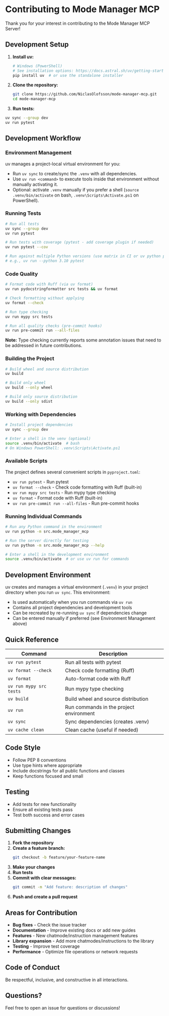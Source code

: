 # Contributing to Mode Manager MCP

Thank you for your interest in contributing to the Mode Manager MCP Server!

## Development Setup

1. **Install uv:**
   ```bash
   # Windows (PowerShell)
   # See installation options: https://docs.astral.sh/uv/getting-started/installation/
   pip install uv  # or use the standalone installer
   ```

2. **Clone the repository:**
   ```bash
   git clone https://github.com/NiclasOlofsson/mode-manager-mcp.git
   cd mode-manager-mcp
   ```

3. **Run tests:**
```bash
uv sync --group dev
uv run pytest
```

## Development Workflow

### Environment Management

uv manages a project-local virtual environment for you:

- Run `uv sync` to create/sync the `.venv` with all dependencies.
- Use `uv run <command>` to execute tools inside that environment without manually activating it.
- Optional: activate `.venv` manually if you prefer a shell (`source .venv/bin/activate` on bash, `.venv\Scripts\Activate.ps1` on PowerShell).

### Running Tests

```bash
# Run all tests
uv sync --group dev
uv run pytest

# Run tests with coverage (pytest - add coverage plugin if needed)
uv run pytest --cov

# Run against multiple Python versions (use matrix in CI or uv python pin locally)
# e.g., uv run --python 3.10 pytest
```

### Code Quality

```bash
# Format code with Ruff (via uv format)
uv run pydocstringformatter src tests && uv format

# Check formatting without applying
uv format --check

# Run type checking
uv run mypy src tests

# Run all quality checks (pre-commit hooks)
uv run pre-commit run --all-files
```

**Note:** Type checking currently reports some annotation issues that need to be addressed in future contributions.

### Building the Project

```bash
# Build wheel and source distribution
uv build

# Build only wheel
uv build --only wheel

# Build only source distribution  
uv build --only sdist
```

### Working with Dependencies

```bash
# Install project dependencies
uv sync --group dev

# Enter a shell in the venv (optional)
source .venv/bin/activate  # bash
# On Windows PowerShell: .venv\Scripts\Activate.ps1
```

### Available Scripts

The project defines several convenient scripts in `pyproject.toml`:

- `uv run pytest` - Run pytest
- `uv format --check` - Check code formatting with Ruff (built-in)
- `uv run mypy src tests` - Run mypy type checking  
- `uv format` - Format code with Ruff (built-in)
- `uv run pre-commit run --all-files` - Run pre-commit hooks

### Running Individual Commands

```bash
# Run any Python command in the environment
uv run python -m src.mode_manager_mcp

# Run the server directly for testing
uv run python -m src.mode_manager_mcp --help

# Enter a shell in the development environment
source .venv/bin/activate  # or use uv run for commands
```

## Development Environment

uv creates and manages a virtual environment (`.venv`) in your project directory when you run `uv sync`. This environment:

- Is used automatically when you run commands via `uv run`
- Contains all project dependencies and development tools
- Can be recreated by re-running `uv sync` if dependencies change
- Can be entered manually if preferred (see Environment Management above)

## Quick Reference

| Command | Description |
|---------|-------------|
| `uv run pytest` | Run all tests with pytest |
| `uv format --check` | Check code formatting (Ruff) |
| `uv format` | Auto-format code with Ruff |
| `uv run mypy src tests` | Run mypy type checking |
| `uv build` | Build wheel and source distribution |
| `uv run` | Run commands in the project environment |
| `uv sync` | Sync dependencies (creates .venv) |
| `uv cache clean` | Clean cache (useful if needed) |

## Code Style

- Follow PEP 8 conventions
- Use type hints where appropriate
- Include docstrings for all public functions and classes
- Keep functions focused and small

## Testing

- Add tests for new functionality
- Ensure all existing tests pass
- Test both success and error cases

## Submitting Changes

1. **Fork the repository**
2. **Create a feature branch:**
   ```bash
   git checkout -b feature/your-feature-name
   ```
3. **Make your changes**
4. **Run tests**
5. **Commit with clear messages:**
   ```bash
   git commit -m "Add feature: description of changes"
   ```
6. **Push and create a pull request**

## Areas for Contribution

- **Bug fixes** - Check the issue tracker
- **Documentation** - Improve existing docs or add new guides
- **Features** - New chatmode/instruction management features
- **Library expansion** - Add more chatmodes/instructions to the library
- **Testing** - Improve test coverage
- **Performance** - Optimize file operations or network requests

## Code of Conduct

Be respectful, inclusive, and constructive in all interactions.

## Questions?

Feel free to open an issue for questions or discussions!

